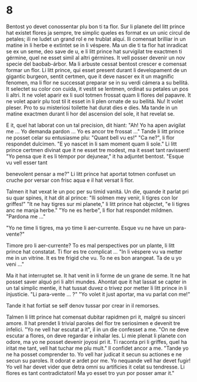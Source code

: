 # 8

Bentost yo devet conossentar plu bon ti ta flor. Sur li planete del litt prince hat existet flores ja
sempre, tre simplic queles es format ex un unic circul de petales; ili ne ludet un grand rol e ne
trublat alquí. Ili comensat brilliar in un matine in li herbe e extintet se in li véspere. Ma un die ti ta flor hat inradicat se ex un seme, deo save de u, e li litt prince hat survigilat tre exactmen ti gérmine,
quel ne esset simil al altri gérmines. It vell posser devenir un nov specie del baobab-árbor. Ma li
arbuste cessat bentost crescer e comensat formar un flor. Li litt prince, qui esset present durant li
developament de un gigantic burgeon, sentit certmen, que it deve nascer ex it un magnific fenomen,
ma li flor ne successat preparar se in su verdi cámera a su bellitá. It selectet su color con cuida, it
vestit se lentmen, ordinat su petales un pos li altri. It ne volet aparir ex li suol totmen frossat quam li
flores del papavre. It ne volet aparir plu tost til it esset in li plen ornate de su bellitá. Nu! It volet
pleser. Pro to su misteriosi toilette hat durat dies e dies. Ma tande in un matine exactmen durant li
hor del ascension del sole, it hat revelat se.

E it, quel hat laborat con un tal precision, dit hiant:
"Ah! Yo ha apen avigilat me ... Yo demanda pardon ... Yo es ancor tre frossat ..."
Tande li litt prince ne posset celar su entusiasme plu:
"Quant bell vu es!"
"Ca ne?", li flor respondet dulcimen. "E yo nascet in li sam moment quam li sole."
Li litt prince certmen divinat que it ne esset tre modest, ma it esset tant ravissent!
"Yo pensa que it es li témpor por dejunear," it ha adjuntet bentost. "Esque vu vell esser tant

benevolent pensar a me?"
Li litt prince hat aportat totmen confuset un cruche por versar con frisc aqua e il hat versat li flor.

Talmen it hat vexat le un poc per su timid vanitá. Un die, quande it parlat pri su quar spines, it hat
dit al prince:
"Ili solmen mey venir, li tigres con lor griffes!"
"It ne hay tigres sur mi planete," li litt prince hat objectet, "e li tigres anc ne manja herbe."
"Yo ne es herbe", li flor hat respondet mildmen.
"Pardona me ..."

"Yo ne time li tigres, ma yo time li aer-currente. Esque vu ne have un para-vente?"

Timore pro li aer-currente? To es mal perspectives por un plante, li litt prince hat constatat. Ti flor
es tre complicat ...
"In li véspere vu va metter me in un vitrine. It es tre frigid che vu. To ne es bon arangeat. Ta de u yo
veni ..."

Ma it hat interruptet se. It hat venit in li forme de un grane de seme. It ne hat posset saver alquó pri
li altri mundes. Ahontat que it hat lassat se capter in un tal simplic mentie, it hat tussat duvez o
trivez por metter li litt prince in li ínjusticie.
"Li para-vente ... ?"
"Yo volet it just aportar, ma vu parlat con me!"

Tande it hat fortiat se self denov tussar por crear in il remorses.

Talmen li litt prince hat comensat dubitar rapidmen pri it, malgré su sinceri amore. Il hat prendet li
trivial paroles del flor tre seriosimen e devenit tre ínfelici.
"Yo ne vell har escutat a it", il in un die confesset a me. "On ne deve escutar a flores, on deve
regardar e inhalar les. Li mie plenat li planete con odore, ma yo ne posset devenir joyosi pri it. Ti
raconta pri li griffes, quel ha iritat me tant, vell hat tuchar me plu mult."
Il confidet ancor a me.
"Tande yo ne ha posset comprender to. Yo vell har judicat it secun su actiones e ne secun su paroles.
It odorat e ardet por me. Yo nequande vell har devet fugir! Yo vell har devet vider que detra omni su
artificies it celat su tendresse. Li flores es tant contradictatori! Ma yo esset tro yun por posser amar
it."


